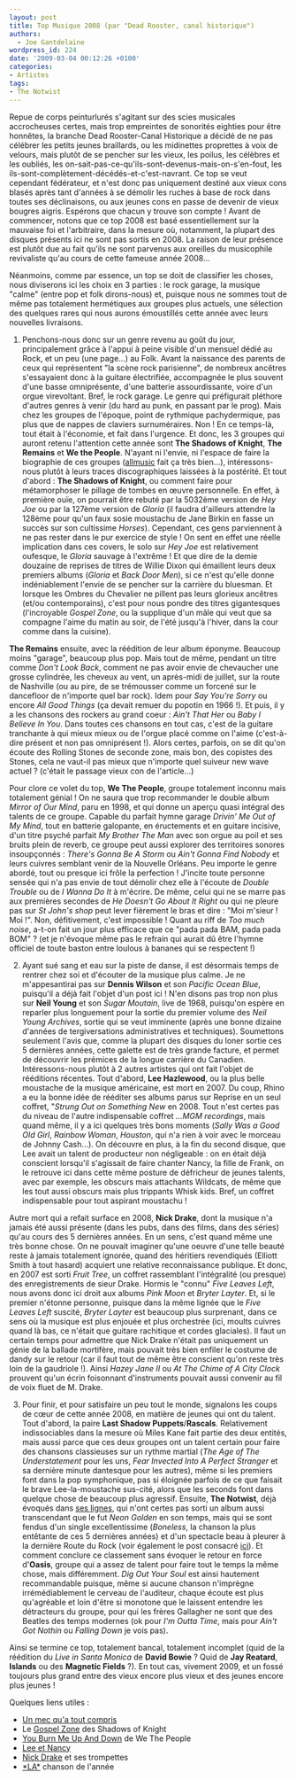 ```yaml
---
layout: post
title: Top Musique 2008 (par "Dead Rooster, canal historique")
authors:
  - Joe Gantdelaine
wordpress_id: 224
date: '2009-03-04 00:12:26 +0100'
categories:
- Artistes
tags:
- The Notwist
---
```

Repue de corps peinturlurés s'agitant sur des scies musicales accrocheuses certes, mais trop empreintes de sonorités eighties pour être honnêtes, la branche Dead Rooster-Canal Historique a décidé de ne pas célébrer les petits jeunes braillards, ou les midinettes proprettes à voix de velours, mais plutôt de se pencher sur les vieux, les poilus, les célèbres et les oubliés, les on-sait-pas-ce-qu'ils-sont-devenus-mais-on-s'en-fout, les ils-sont-complètement-décédés-et-c'est-navrant. Ce top se veut cependant fédérateur, et n'est donc pas uniquement destiné aux vieux cons blasés après tant d'années à se démolir les ruches à base de rock dans toutes ses déclinaisons, ou aux jeunes cons en passe de devenir de vieux bougres aigris. Espérons que chacun y trouve son compte ! Avant de commencer, notons que ce top 2008 est basé essentiellement sur la mauvaise foi et l'arbitraire, dans la mesure où, notamment, la plupart des disques présents ici ne sont pas sortis en 2008. La raison de leur présence est plutôt due au fait qu'ils ne sont parvenus aux oreilles du musicophile revivaliste qu'au cours de cette fameuse année 2008…

Néanmoins, comme par essence, un top se doit de classifier les choses, nous diviserons ici les choix en 3 parties : le rock garage, la musique "calme" (entre pop et folk dirons-nous) et, puisque nous ne sommes tout de même pas totalement hermétiques aux groupes plus actuels, une sélection des quelques rares qui nous aurons émoustillés cette année avec leurs nouvelles livraisons.

1. Penchons-nous donc sur un genre revenu au goût du jour, principalement grâce à l'appui à peine visible d'un mensuel dédié au Rock, et un peu (une page…) au Folk. Avant la naissance des parents de ceux qui représentent "la scène rock parisienne", de nombreux ancêtres s'essayaient donc à la guitare électrifiée, accompagnée le plus souvent d'une basse omniprésente, d'une batterie assourdissante, voire d'un orgue virevoltant. Bref, le rock garage. Le genre qui préfigurait pléthore d'autres genres à venir (du hard au punk, en passant par le prog). Mais chez les groupes de l'époque, point de rythmique pachydermique, pas plus que de nappes de claviers surnuméraires. Non ! En ce temps-là, tout était à l'économie, et fait dans l'urgence. Et donc, les 3 groupes qui auront retenu l'attention cette année sont __The Shadows of Knight__, __The Remains__ et __We the People__. N'ayant ni l'envie, ni l'espace de faire la biographie de ces groupes (<a href="http://www.allmusic.com">allmusic</a> fait ça très bien…), intéressons-nous plutôt à leurs traces discographiques laissées à la postérité. Et tout d'abord : __The Shadows of Knight__, ou comment faire pour métamorphoser le pillage de tombes en œuvre personnelle. En effet, à première ouïe, on pourrait être rebuté par la 5032ème version de *Hey Joe* ou par la 127ème version de *Gloria* (il faudra d'ailleurs attendre la 128ème pour qu'un faux sosie moustachu de Jane Birkin en fasse un succès sur son cultissime *Horses*). Cependant, ces gens parviennent à ne pas rester dans le pur exercice de style ! On sent en effet une réelle implication dans ces covers, le solo sur *Hey Joe* est relativement oufesque, le *Gloria* sauvage à l'extrême ! Et que dire de la demie douzaine de reprises de titres de Willie Dixon qui émaillent leurs deux premiers albums (*Gloria* et *Back Door Men*), si ce n'est qu'elle donne indéniablement l'envie de se pencher sur la carrière du bluesman. Et lorsque les Ombres du Chevalier ne pillent pas leurs glorieux ancêtres (et/ou contemporains), c'est pour nous pondre des titres gigantesques (l'incroyable *Gospel Zone*, ou la supplique d'un mâle qui veut que sa compagne l'aime du matin au soir, de l'été jusqu'à l'hiver, dans la cour comme dans la cuisine).

__The Remains__ ensuite, avec la réédition de leur album éponyme. Beaucoup moins "garage", beaucoup plus pop. Mais tout de même, pendant un titre comme *Don't Look Back*, comment ne pas avoir envie de chevaucher une grosse cylindrée, les cheveux au vent, un après-midi de juillet, sur la route de Nashville (ou au pire, de se trémousser comme un forcené sur le dancefloor de n'importe quel bar rock). Idem pour *Say You're Sorry* ou encore *All Good Things* (ça devait remuer du popotin en 1966 !). Et puis, il y a les chansons des rockers au grand coeur : *Ain't That Her* ou *Baby I Believe In You*. Dans toutes ces chansons en tout cas, c'est de la guitare tranchante à qui mieux mieux ou de l'orgue placé comme on l'aime (c'est-à-dire présent et non pas omniprésent !). Alors certes, parfois, on se dit qu'on écoute des Rolling Stones de seconde zone, mais bon, des copistes des Stones, cela ne vaut-il pas mieux que n'importe quel suiveur new wave actuel ? (c'était le passage vieux con de l'article…)

Pour clore ce volet du top, __We The People__, groupe totalement inconnu mais totalement génial ! On ne saura que trop recommander le double album *Mirror of Our Mind*, paru en 1998, et qui donne un aperçu quasi intégral des talents de ce groupe. Capable du parfait hymne garage *Drivin' Me Out of My Mind*, tout en batterie galopante, en éructements et en guitare incisive, d'un titre psyché parfait *My Brother The Man* avec son orgue au poil et ses bruits plein de reverb, ce groupe peut aussi explorer des territoires sonores insoupçonnés : *There's Gonna Be A Storm* ou *Ain't Gonna Find Nobody* et leurs cuivres semblant venir de la Nouvelle Orléans. Peu importe le genre abordé, tout ou presque ici frôle la perfection ! J'incite toute personne sensée qui n'a pas envie de tout démolir chez elle à l'écoute de *Double Trouble* ou de *I Wanna Do It* à m'écrire. De même, celui qui ne se marre pas aux premières secondes de *He Doesn't Go About It Right* ou qui ne pleure pas sur *St John's shop* peut lever fièrement le bras et dire : "Moi m'sieur ! Moi !". Non, défitivement, c'est impossible ! Quant au riff de *Too much noise*, a-t-on fait un jour plus efficace que ce "pada pada BAM, pada pada BOM" ? (et je n'évoque même pas le refrain qui aurait dû être l'hymne officiel de toute baston entre loulous à bananes qui se respectent !)

2. Ayant sué sang et eau sur la piste de danse, il est désormais temps de rentrer chez soi et d'écouter de la musique plus calme. Je ne m'appesantirai pas sur __Dennis Wilson__ et son *Pacific Ocean Blue*, puisqu'il a déjà fait l'objet d'un post ici ! N'en disons pas trop non plus sur __Neil Young__ et son *Sugar Moutain*, live de 1968, puisqu'on espère en reparler plus longuement pour la sortie du premier volume des *Neil Young Archives*, sortie qui se veut imminente (après une bonne dizaine d'années de tergiversations administratives et techniques). Soumettons seulement l'avis que, comme la plupart des disques du loner sortie ces 5 dernières années, cette galette est de très grande facture, et permet de découvrir les prémices de la longue carrière du Canadien. Intéressons-nous plutôt à 2 autres artistes qui ont fait l'objet de rééditions récentes. Tout d'abord, __Lee Hazlewood__, ou la plus belle moustache de la musique américaine, est mort en 2007. Du coup, Rhino a eu la bonne idée de rééditer ses albums parus sur Reprise en un seul coffret, "*Strung Out on Something New* en 2008. Tout n'est certes pas du niveau de l'autre indispensable coffret *…MGM recordings*, mais quand même, il y a ici quelques très bons moments (*Sally Was a Good Old Girl*, *Rainbow Woman*, *Houston*, qui n'a rien à voir avec le morceau de Johnny Cash…). On découvre en plus, à la fin du second disque, que Lee avait un talent de producteur non négligeable : on en était déjà conscient lorsqu'il s'agissait de faire chanter Nancy, la fille de Frank, on le retrouve ici dans cette même posture de défricheur de jeunes talents, avec par exemple, les obscurs mais attachants Wildcats, de même que les tout aussi obscurs mais plus trippants Whisk kids. Bref, un coffret indispensable pour tout aspirant moustachu !

Autre mort qui a refait surface en 2008, __Nick Drake__, dont la musique n'a jamais été aussi présente (dans les pubs, dans des films, dans des séries) qu'au cours des 5 dernières années. En un sens, c'est quand même une très bonne chose. On ne pouvait imaginer qu'une oeuvre d'une telle beauté reste à jamais totalement ignorée, quand des héritiers revendiqués (Elliott Smith à tout hasard) acquiert une relative reconnaissance publique. Et donc, en 2007 est sorti *Fruit Tree*, un coffret rassemblant l'intégralité (ou presque) des enregistrements de sieur Drake. Hormis le "connu" *Five Leaves Left*, nous avons donc ici droit aux albums *Pink Moon* et *Bryter Layter*. Et, si le premier n'étonne personne, puisque dans la même lignée que le *Five Leaves Left* suscité, *Bryter Layter* est beaucoup plus surprenant, dans ce sens où la musique est plus enjouée et plus orchestrée (ici, moults cuivres quand là bas, ce n'était que guitare rachitique et cordes glaciales). Il faut un certain temps pour admettre que Nick Drake n'était pas uniquement un génie de la ballade mortifère, mais pouvait très bien enfiler le costume de dandy sur le retour (car il faut tout de même être conscient qu'on reste très loin de la gaudriole !). Ainsi *Hazey Jane II* ou *At The Chime of A City Clock* prouvent qu'un écrin foisonnant d'instruments pouvait aussi convenir au fil de voix fluet de M. Drake.

3. Pour finir, et pour satisfaire un peu tout le monde, signalons les coups de cœur de cette année 2008, en matière de jeunes qui ont du talent. Tout d'abord, la paire __Last Shadow Puppets__/__Rascals__. Relativement indissociables dans la mesure où Miles Kane fait partie des deux entités, mais aussi parce que ces deux groupes ont un talent certain pour faire des chansons classieuses sur un rythme martial (*The Age of The Understatement* pour les uns, *Fear Invected Into A Perfect Stranger* et sa dernière minute dantesque pour les autres), même si les premiers font dans la pop symphonique, pas si éloignée parfois de ce que faisait le brave Lee-la-moustache sus-cité, alors que les seconds font dans quelque chose de beaucoup plus agressif. Ensuite, __The Notwist__, déjà évoqués dans <a href="http://deadrooster.free.fr/blog/?p=52">ses lignes</a>, qui n'ont certes pas sorti un album aussi transcendant que le fut *Neon Golden* en son temps, mais qui se sont fendus d'un single excellentissime (*Boneless*, la chanson la plus entêtante de ces 5 dernières années) et d'un spectacle beau à pleurer à la dernière Route du Rock (voir également le post consacré <a href="http://deadrooster.free.fr/blog/?p=80">ici</a>). Et comment conclure ce classement sans évoquer le retour en force d'__Oasis__, groupe qui a assez de talent pour faire tout le temps la même chose, mais différemment. *Dig Out Your Soul* est ainsi hautement recommandable puisque, même si aucune chanson n'imprègne irrémédiablement le cerveau de l'auditeur, chaque écoute est plus qu'agréable et loin d'être si monotone que le laissent entendre les détracteurs du groupe, pour qui les frères Gallagher ne sont que des Beatles des temps modernes (ok pour *I'm Outta Time*, mais pour *Ain't Got Nothin* ou *Falling Down* je vois pas).

Ainsi se termine ce top, totalement bancal, totalement incomplet (quid de la réédition du *Live in Santa Monica* de __David Bowie__ ? Quid de __Jay Reatard__, __Islands__ ou des __Magnetic Fields__ ?). En tout cas, vivement 2009, et un fossé toujours plus grand entre des vieux encore plus vieux et des jeunes encore plus jeunes !

Quelques liens utiles :
<ul>
	<li><a title="The Remains - Don't Look Back" href="http://www.youtube.com/watch?v=qdYf3de-nHY">Un mec qu'a tout compris</a></li>
	<li>Le <a title="The Shadows of Knight - Gospel Zone" href="http://www.deezer.com/track/760963">Gospel Zone</a> des Shadows of Knight</li>
	<li><a title="We The People - You Burn Me Up And Down" href="http://jiwa.fr/track/We-the-People-56181/Nuggets-Original-Artyfacts-From-the-First-Psychedelic-Era-1965-1968-disc-4-16748/You-Burn-Me-Up-And-Down-416504.html">You Burn Me Up And Down</a> de We The People</li>
	<li><a title="Nancy Sinatra & Lee Hazlewood - Summer Wine" href="http://www.youtube.com/watch?v=mQiDs9tKZv4">Lee et Nancy</a></li>
	<li><a title="Nick Drake - Hazey Jane II" href="http://www.deezer.com/track/146153">Nick Drake</a> et ses trompettes</li>
	<li><a title="The Notwist - Boneless" href="http://www.deezer.com/track/985378">*LA*</a> chanson de l'année</li>

</ul>
